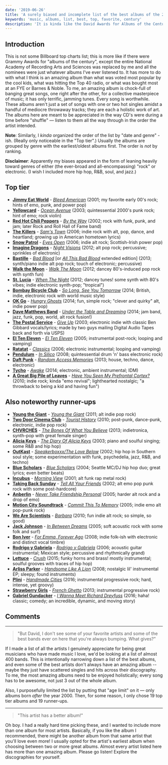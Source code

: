 ```yaml
---
date: '2019-06-26'
title: 'A surely biased and incomplete list of the best albums of the 21st century'
keywords: 'music, albums, list, best, top, favorite, century'
description: 'It is kinda like the David Awards for Albums of the Century, and all the nominees are just whatever albums I ever listened to.'
---
```


## Introduction

This is not some Billboard top charts list; this is more like if there were Grammy Awards for "albums of the century", except the entire National Academy of Recording Arts and Sciences was replaced by me and all the nominees were just whatever albums I've ever listened to. It has more to do with what I think is an amazing album than what was voted most popular by the cool kids, what was hitting the Top 40 radio, or what was bought most at an FYE or Barnes & Noble. To me, an amazing album is chock-full of banging great songs, one right after the other, for a collective masterpiece of music; it has only terrific, jamming tunes. Every song is worthwhile. These albums aren't just a set of songs with one or two hot singles amidst a handful of mediocre throwaway tracks; they are each a holistic work of art. The albums here are meant to be appreciated in the way CD's were during a time before "shuffle" — listen to them all the way through in the order the artist intended.

**Note**: Similarly, I _kinda_ organized the order of the list by "date and genre" -ish. (Really only noticeable in the "Top tier".) Usually the albums are grouped by genre with the earliest/oldest albums first. The order is _not_ by ranking.

**Disclaimer**: Apparently my biases appeared in the form of leaning heavily toward genres of either (the ever-broad and all-encompassing) "rock" or electronic. (I wish I included more hip hop, R&B, soul, and jazz.)

## Top tier

- **[Jimmy Eat World](https://open.spotify.com/artist/3Ayl7mCk0nScecqOzvNp6s?si=bOpML5acQq--n4pAgiQCKw)** - _[Bleed American](https://open.spotify.com/album/1VbyDS3tGhe4iHfIJ7AMtr?si=O9eQ3equRQOxro32AdEC8A)_ (2001; my favorite early 00's rock; hints of emo, punk, and power pop)
- **[Yellowcard](https://open.spotify.com/artist/3zxKH0qp3nBCuPZCZT5Vaf?si=wG0P562IRr6wo3GNH1yw2Q)** - _[Ocean Avenue](https://open.spotify.com/album/24IBCzEJlHBI0ioxlSuSPA?si=UEUutOoNRV6TGCaWTsr0Dw)_ (2003; quintessential 2000's punk rock; hint of emo; rock violin)
- **[Red Hot Chili Peppers](https://open.spotify.com/artist/0L8ExT028jH3ddEcZwqJJ5?si=gTPCdf-oSYus-Q-NF6HG2A)** - _[By the Way](https://open.spotify.com/album/1jWKVgnHX8nwR551hQNx5K?si=I-8f-xB1RI2yHgIVRa8luQ)_ (2002; rock with funk, punk, and jam; later Rock and Roll Hall of Fame band)
- **[The Killers](https://open.spotify.com/artist/0C0XlULifJtAgn6ZNCW2eu?si=tKPiOJlJQ--WKc0v9k9psg)** - _[Sam's Town](https://open.spotify.com/album/4o3RJndRhHxkieQzQGhmbw?si=eEB0wNavSxqa4013MlYyAg)_ (2006; indie rock with alt, pop, dance, and heartland; growing up in American hometown lyrics)
- **[Snow Patrol](https://open.spotify.com/artist/3rIZMv9rysU7JkLzEaC5Jp?si=-1X3hA4URnaUpcfKffgeKA)** - _[Eyes Open](https://open.spotify.com/album/2YDBLlsC6og1bt9oIddktl?si=2QbUEV7xRpKprXsXczdBcg)_ (2006; indie alt rock; Scottish-Irish power pop)
- **[Imagine Dragons](https://open.spotify.com/artist/53XhwfbYqKCa1cC15pYq2q?si=fq9KnMTlQTmkoKUbzBX01A)** - _[Night Visions](https://open.spotify.com/album/1rzDtYMpZDhRgKNigB467r?si=SQU2TlAWR82BAZfB4vv6pw)_ (2012; alt pop rock; percussive; sprinkles of electronic)
- **[Bastille](https://open.spotify.com/artist/7EQ0qTo7fWT7DPxmxtSYEc?si=sLuwlC0PSimYU5iUpQl4Yg)** - _[Bad Blood](https://open.spotify.com/album/64fQ94AVziavTPdnkCS6Nj?si=BiurYr08QYqyhtLbsWndHA)_ \[or *[All This Bad Blood](https://open.spotify.com/album/5G6oMu9zNW2acdV0lqzI3L?si=Zz_sZMPRTpWf0celBXwLFA)* extended edition\] (2013; synth/piano indie alt pop rock; touch of electronic; percussive)
- **[Walk the Moon](https://open.spotify.com/artist/6DIS6PRrLS3wbnZsf7vYic?si=EVKxd0WGRvyLmvgcOTiuzQ)** - _[Walk The Moon](https://open.spotify.com/album/1QhonXpNQq8wrGEKX0ofbk?si=buEVVRq2TMyRrLbUML8XeA)_ (2012; dancey 80's-induced pop rock with synth fun)
- **[St. Lucia](https://open.spotify.com/artist/5WId4o5jdGVhptNU0uqKxu?si=7NUvF_Z7R9eLwZ9e9HUCQw)** - _[When The Night](https://open.spotify.com/album/5Pjft9EbneGmlhOQ2mo6bo?si=wHGwBrBuTQi72Qslbx4miA)_ (2012; dancey tunes! some synth with 80's vibes; indie electronic synth-pop; "tropical")
- **[Bombay Bicycle Club](https://open.spotify.com/artist/3pTE9iaJTkWns3mxpNQlJV?si=kQ_LYZ10SP2p05Gp1yJUoA)** - _[So Long, See You Tomorrow](https://open.spotify.com/album/5ooUI8aNeCOW06ojMhx35b?si=fyzFdeVtQL6byw1Ccw3aCA)_ (2014; British, indie, electronic rock with world music style)
- **[OK Go](https://open.spotify.com/artist/3hozsZ9hqNq7CoBGYNlFTz?si=mNNTLz0iQBOgZ-OO-flJzQ)** - _[Hungry Ghosts](https://open.spotify.com/album/3w6EJnnZ02Ntu7dCu9rs0F?si=OSG4oGJVQYq22kliYc19xg)_ (2014; fun, simple rock; "clever and quirky" alt, indie power pop)
- **[Dave Matthews Band](https://open.spotify.com/artist/2TI7qyDE0QfyOlnbtfDo7L?si=mco3R3yoRYWvJe88zj2IhQ)** - *[Under the Table and Dreaming](https://open.spotify.com/album/0SeRWS3scHWplJhMppd6rJ?si=vkOOKWb0TlyqAiuLkWLQLw)* (2014; jam band, jazz, funk, pop, world, alt rock fusion!)
- **[The Postal Service](https://open.spotify.com/artist/5yV1qdnmxyIYiSFB02wpDj?si=Dwm84fbFTduZJ5T9R0Et9w)** - *[Give Up](https://open.spotify.com/album/0FqfrAtS4ifPOeJTdyGiN4?si=s-i6klY_TgOeN2hEwD75Aw)* (2003; electronic indie with classic Ben Gibbard vocals/lyrics; made by two guys mailing Digital Audio Tapes back and forth via USPS)
- **[El Ten Eleven](https://open.spotify.com/artist/0d1j4VJ7gzAJaDslzmjTF0?si=BOn4Zn-zQWWlNyqYIp8jNQ)** - *[El Ten Eleven](https://open.spotify.com/album/6bv070I2PgzwGLgYGBxaJW?si=BNvh6HOoSLWDrdjVHy_7yQ)* (2005; instrumental post-rock; looping and vamping)
- **[Ratatat](https://open.spotify.com/artist/57dN52uHvrHOxijzpIgu3E?si=85R1JVVaTtytz9EzgyXi7w)** - _[Classics](https://open.spotify.com/album/2n5wpk7KaHpp3mgUYqpF4f?si=r1BEaESGTMGHJ-o28Lmn1A)_ (2006; electronic instrumental; looping and vamping)
- **[Pendulum](https://open.spotify.com/artist/7MqnCTCAX6SsIYYdJCQj9B?si=EvSZyXo7RLKr6HZf2n9YBA)** - _[In Silico](https://open.spotify.com/album/6eRDE48ttoLqN2VfkEpPOJ?si=YrdM1l5LQVKQaCHksMF3iw)_ (2008; quintessential drum 'n' bass electronic rock)
- **[Daft Punk](https://open.spotify.com/artist/4tZwfgrHOc3mvqYlEYSvVi?si=VU9tVDHjSnWB-MELeVwdlQ)** - _[Random Access Memories](https://open.spotify.com/album/4m2880jivSbbyEGAKfITCa?si=g2aiRE8-TEicKt8qyg0NpQ)_ (2013; house, techno, dance, electronic)
- **[Tycho](https://open.spotify.com/artist/5oOhM2DFWab8XhSdQiITry?si=VRLN4oOkS220zguUHWOJBw)** - *[Awake](https://open.spotify.com/album/7HWdGPosPkb9GY5MOgLgSW?si=fyJ_oBB0TQWqHoLn4B3Tjg)* (2014; electronic, ambient instrumental; IDM)
- **[A Great Big Pile of Leaves](https://open.spotify.com/artist/3bTTtdHi2gxhc8O68LNXXB?si=7reVgt3oTNeTwxRT0SKduA)** - _[Have You Seen My Prefrontal Cortex?](https://open.spotify.com/album/0Y4iT3CjzM5gkKBrRQW330?si=pgou6dWTRA28G6hbe-lJSg)_ (2010; indie rock; kinda "emo revival"; lighthearted nostalgic; "a throwback to being a kid and having fun")

## Also noteworthy runner-ups

- **[Young the Giant](https://open.spotify.com/artist/4j56EQDQu5XnL7R3E9iFJT?si=uursuxjhSImB7IjmbzGOlw)** - _[Young the Giant](https://open.spotify.com/album/2ww7MYrkExsljnKhcINDse?si=GGzWpwWnSt-PgGzZMfJuHQ)_ (2011; alt indie pop rock)
- **[Two Door Cinema Club](https://open.spotify.com/artist/536BYVgOnRky0xjsPT96zl?si=cenUIZX9SCuWMv1usG1EdQ)** - _[Tourist History](https://open.spotify.com/album/0gyRFAfY08NFv7N8RTFg9M?si=10MRO0ZASHyEnc8vCuvvhw)_ (2010; post-punk, dance-punk, electronic, indie pop rock)
- **[CHVRCHES](https://open.spotify.com/artist/3CjlHNtplJyTf9npxaPl5w?si=mwl1SA14TsCLIEky_ElZmg)** - *[The Bones Of What You Believe](https://open.spotify.com/album/6RtJAKlrtGqsOnJ849wreV?si=DPUWwJ8OTIiJ_KBqLRzgFA)* (2013; indietronica, synth-pop with great female singer)
- **[Alicia Keys](https://open.spotify.com/artist/3DiDSECUqqY1AuBP8qtaIa?si=DUgTHP-BT6mskMtvgubbIQ)** - _[The Diary Of Alicia Keys](https://open.spotify.com/album/6TqRKHLjDu5QZuC8u5Woij?si=6iC7FFMaRDWI8XWK6aYoCg)_ (2003; piano and soulful singing; some R&B and hip hop)
- **[OutKast](https://open.spotify.com/artist/1G9G7WwrXka3Z1r7aIDjI7?si=K3natPpLTFuNC7Wyu-vxaA)** - _[Speakerboxxx/The Love Below](https://open.spotify.com/album/1UsmQ3bpJTyK6ygoOOjG1r?si=Pao2gaRETPaKD9ZlSWkIgQ)_ (2002; hip hop in Southern soul style; some experimentation with funk, psychedelia, jazz, R&B, and techno)
- **[Blue Scholars](https://open.spotify.com/artist/1SlPJ2l80sMnCHpz1wB8nT?si=8hDfBIj6TiaBl0_8IxRR_g)** - *[Blue Scholars](https://open.spotify.com/album/2epVE7UZnRSaCIJb0mjIPM?si=NbVmEmzzRR6Lfqqu_-Jf1Q)* (2004; Seattle MC/DJ hip hop duo; great lyrics; even better beats)
- **[Incubus](https://open.spotify.com/artist/3YcBF2ttyueytpXtEzn1Za?si=aB7K67SlSGGX1HMIGPRMBQ)** - _[Morning View](https://open.spotify.com/album/1rQZbncicoXyB64DqoH7OY?si=EhpqCJFlTgqIWTG7lTkizQ)_ (2001; alt funk rap metal rock)
- **[Taking Back Sunday](https://open.spotify.com/artist/24XtlMhEMNdi822vi0MhY1?si=z8qgaOLTTVyfmP_46WONZg)** - _[Tell All Your Friends](https://open.spotify.com/album/3V0GctkS3kbM50UY6W80hN?si=3y-BuggsQm6Kn3VqX1JGAw)_ (2002; alt emo pop punk rock with some post-hardcore)
- **[Anberlin](https://open.spotify.com/artist/5v61OSg53KaQxGMpErkBNp?si=ARuyLo7XQdWfo9QM6ih59A)** - _[Never Take Friendship Personal](https://open.spotify.com/album/7F1dp39OljDwaJes2ruO0w?si=dWTx2k08SbibDMpBxO3ZnQ)_ (2005; harder alt rock and a drop of emo)
- **[Motion City Soundtrack](https://open.spotify.com/artist/19zqV9DV3txjMUjHvltl2D?si=PBnKtl3dSOimpb71ZBwXbQ)** - *[Commit This To Memory](https://open.spotify.com/album/14cwHpqeVuYbwQxmY5tgQT?si=VMse6wN_RVerADZ3pdG9sg)* (2005; indie emo alt pop-punk rock)
- **[We Are Scientists](https://open.spotify.com/artist/35YNL4wwv11ZkmeWWL51y7?si=uhKfSIReQOmDkAdZMEUjeg)** - _[Barbara](https://open.spotify.com/album/7sg3wpVIbadHJS5tHGtORt?si=ssIYF3XZSMaRB0KJiNe-KA)_ (2010; fun indie alt rock; so simple, so good)
- **[Jack Johnson](https://open.spotify.com/artist/3GBPw9NK25X1Wt2OUvOwY3?si=AUq59cluQpmw639tR5p8Mw)** - _[In Between Dreams](https://open.spotify.com/album/7tTc46dNdE6GGuiQsssWxo?si=xSTHpfHyTJK0ZL4IqU19-g)_ (2005; soft acoustic rock with some folk and surf)
- **[Bon Iver](https://open.spotify.com/artist/4LEiUm1SRbFMgfqnQTwUbQ?si=JhsWkZoQTAuIZ74b8HMgIg)** - _[For Emma, Forever Ago](https://open.spotify.com/album/4SxFsOO0h4Nz3lFJuysKq5?si=iYM0DMZuR32MzkARbanKmw)_ (2008; indie folk-ish with electronic and distinct vocal timbre)
- **[Rodrigo y Gabriela](https://open.spotify.com/artist/7vX3cMVyW8gtDA4y855ynF?si=dRznQI5HRkuK3J6oBv_gDA)** - _[Rodrigo y Gabriela](https://open.spotify.com/album/5FvEdQEFFSPk1BUPaWU6Nr?si=C8cPE3YkSyybW8-fjMMJ6A)_ (2006; acoustic guitar instrumental; Mexican style; percussive and rhythmically grand)
- **[Lettuce](https://open.spotify.com/artist/1fZXjUQEkVbB0TvZX4qFR8?si=693lydb3QEWF7kDdX603mQ)** - _[Crush](https://open.spotify.com/album/749KEYqwGaNxbkLIqM5cBO?si=YeWwFxORTum0xLUWsjLdEg)_ (2015; funky horns and brass! mostly instrumental; soulful grooves with traces of hip hop)
- **[Arliss Parker](https://open.spotify.com/artist/2IZETPqBEeq95SJCMTdLS9?si=-B-mm2wWS82FUOXRGo9jKg)** - _[Handsome Like A Lion](https://open.spotify.com/album/3teHFT5NbborJgFrRvkB39?si=CHDWH38LTKe5e5xKQXezqw)_ (2008; nostalgic lil' instrumental EP; sleepy; found instruments)
- **[Plini](https://open.spotify.com/artist/3Gs10XJ4S4OEFrMRqZJcic?si=GO8wMHRcS1-ufFE9M0y-FA)** - *[Handmade Cities](https://open.spotify.com/album/36vGWMFViWBpBB4npwmusv?si=Sz7N6hmUT_Se2evikXxyog)* (2016; instrumental progressive rock; hard, intense, yet groovy)
- **[Strawberry Girls](https://open.spotify.com/artist/4CyxMgnF71FyOWADVWxJRE?si=xMXDTzG_SLCkcQracYSQkA)** - _[French Ghetto](https://open.spotify.com/album/1MBFybAUqGBfl5wROjwjvy?si=XuP5giPjT1e7lFkmR67pIQ)_ (2013; instrumental progressive rock)
- **[Gabriel Gundacker](https://open.spotify.com/artist/5pllh30wANVWCz3YaTePAG?si=MePRNqXpTzmvg4JhZ2E4Tw)** - _[I Wanna Meet Richard Dreyfuss](https://open.spotify.com/album/4iUUkWzaXdmAE1bRmI9D04?si=LND8UjzJQPyuiZKae23BHw)_ (2016; haha! classic; comedy; an incredible, dynamic, and moving story)

## Comments

----

> "But David, I don't see some of your favorite artists and some of the best bands ever on here that you're always bumping. What gives?"

If I made a list of all the artists I genuinely appreciate for being great musicians who have made music I love, we'd be looking at a list of almost 400 bands. This is intentionally narrowing down a list of the best albums, and even some of the best artists don't always have an amazing album -- maybe they just have scattered singles and hits across their discography. To me, the most amazing albums need to be enjoyed holistically; every song has to be awesome, not just 3 out of the whole album.

Also, I purposefully limited the list by putting that "age limit" on it — only albums born _after_ the year 2000. Then, for some reason, I only chose 19 top tier albums and 19 runner-ups.

----

> "This artist has a better album!"

Oh boy. I had a really hard time picking these, and I wanted to include more than one album for most artists. Basically, if you like the album I recommended, there might be another album from that same artist that you'll love even more! I usually opted for the artist's earliest album when choosing between two or more great albums. Almost every artist listed here has more than one amazing album. Please go listen! Explore the discographies for yourself.
